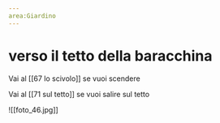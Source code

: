 ```yaml
---
area:Giardino
---
```

# verso il tetto della baracchina

Vai al [[67 lo scivolo]] se vuoi scendere

Vai al [[71 sul tetto]] se vuoi salire sul tetto

![[foto_46.jpg]]